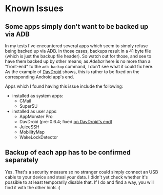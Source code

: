 # Known Issues

## Some apps simply don't want to be backed up via ADB
In my tests I've encountered several apps which seem to simply refuse
being backed up via ADB. In those cases, backups result in a 41 byte file (which
is just the backup file header). So watch out for those, and see to have them
backed up by other means; as *Adebar* here is no more than a "front-end" to the
`adb backup` command, I don't see what it could fix here. As the example of
[DavDroid](https://github.com/rfc2822/davdroid) shows, this is rather to be
fixed on the corresponding Android app's end.

Apps which I found having this issue include the following:

* installed as system apps:
  - GMail
  - SuperSU
* installed as user apps:
  - AppMonster Pro
  - DavDroid (pre-0.6.4; fixed [on DavDroid's end](https://github.com/rfc2822/davdroid/releases/tag/v0.6.4))
  - JuiceSSH
  - MobilityMap
  - WakeLockDetector


## Backup of each app has to be confirmed separately
Yes. That's a security measure so no stranger could simply connect an USB cable
to your device and steal your data. I didn't yet check whether it's possible to
at least temporarily disable that. If I do and find a way, you will find it with
the other hints :)
